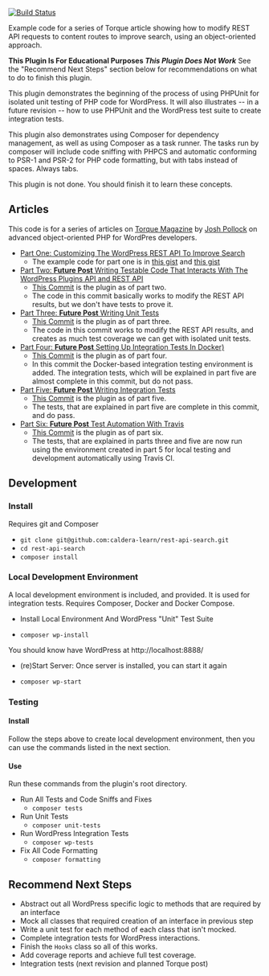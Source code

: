[![Build Status](https://travis-ci.org/caldera-learn/rest-api-search.svg?branch=master)](https://travis-ci.org/caldera-learn/rest-api-search)

Example code for a series of Torque article showing how to modify REST API requests to content routes to improve search, using an object-oriented approach.

**This Plugin Is For Educational Purposes _This Plugin Does Not Work_** See the "Recommend Next Steps" section below for recommendations on what to do to finish this plugin.

This plugin demonstrates the beginning of the process of using PHPUnit for isolated unit testing of PHP code for WordPress. It will also illustrates -- in a future revision -- how to use PHPUnit and the WordPress test suite to create integration tests.

This plugin also demonstrates using Composer for dependency management, as well as using Composer as a task runner. The tasks run by composer will include code sniffing with PHPCS and automatic conforming to PSR-1 and PSR-2 for PHP code formatting, but with tabs instead of spaces. Always tabs.

This plugin is not done. You should finish it to learn these concepts.

## Articles
This code is for a series of articles on [Torque Magazine](https://torquemag.io/author/joshp/) by [Josh Pollock](https://JoshPress.net) on advanced object-oriented PHP for WordPres developers.

* [Part One: Customizing The WordPress REST API To Improve Search](https://torquemag.io/2018/03/advanced-oop-wordpress-customizing-rest-api-endpoints-improve-wordpress-search/)
    - The example code for part one is in [this gist](https://gist.github.com/Shelob9/ec02944421cbc57dbff3dbdfbdc3bf0d) and [this gist](https://gist.github.com/Shelob9/8f59a1ece87337a03f2ebffbc235e45e)
* [Part Two: __Future Post__ Writing Testable Code That Interacts With The WordPress Plugins API and REST API]()
    - [This Commit](https://github.com/caldera-learn/rest-api-search/commit/c8e0a27f281b63b3c7e64c9ca598b06aa7a2c875) is the plugin as of part two.
    - The code in this commit basically works to modify the REST API results, but we don't have tests to prove it.
* [Part Three: __Future Post__ Writing Unit Tests ]()
    - [This Commit](https://github.com/caldera-learn/rest-api-search/tree/ecdce18d737f258b4cf9ab35f2cfd473fd57bbb1) is the plugin as of part three.
    - The code in this commit works to modify the REST API results, and creates as much test coverage we can get with isolated unit tests.
* [Part Four: __Future Post__ Setting Up Integration Tests In Docker)]() 
    - [This Commit](https://github.com/caldera-learn/rest-api-search/commit/0ce0ae8869779a580f738553123a10d5cd0b28ac) is the plugin as of part four.
    - In this commit the Docker-based integration testing environment is added. The integration tests, which will be explained in part five are almost complete in this commit, but do not pass.
* [Part Five: __Future Post__ Writing Integration Tests ]()
    - [This Commit](https://github.com/caldera-learn/rest-api-search/commit/0ce0ae8869779a580f738553123a10d5cd0b28ac) is the plugin as of part five.
    - The tests, that are explained in part five are complete in this commit, and do pass.
* [Part Six: __Future Post__ Test Automation  With Travis  ]()
    - [This Commit](https://github.com/caldera-learn/rest-api-search/commit/e2017afca02d7406eb93b5bb3d5bcf49a353b8c8) is the plugin as of part six.
    - The tests, that are explained in parts three and five are now run using the environment created in part 5 for local testing and development automatically using Travis CI.
    
## Development


### Install
Requires git and Composer

* `git clone git@github.com:caldera-learn/rest-api-search.git`
* `cd rest-api-search`
* `composer install`

### Local Development Environment
A  local development environment is included, and provided. It is used for integration tests. Requires Composer, Docker and Docker Compose.

* Install Local Environment And WordPress "Unit" Test Suite
- `composer wp-install`

You should know have WordPress at http://localhost:8888/

* (re)Start Server: Once server is installed, you can start it again
- `composer wp-start`

### Testing

#### Install
Follow the steps above to create local development environment, then you can use the commands listed in the next section.

#### Use
Run these commands from the plugin's root directory.

* Run All Tests and Code Sniffs and Fixes
    - `composer tests`
* Run Unit Tests
    - `composer unit-tests`
* Run WordPress Integration Tests
    - `composer wp-tests`
* Fix All Code Formatting
    - `composer formatting`

## Recommend Next Steps
* Abstract out all WordPress specific logic to methods that are required by an interface
* Mock all classes that required creation of an interface in previous step
* Write a unit test for each method of each class that isn't mocked.
* Complete integration tests for WordPress interactions.
* Finish the `Hooks` class so all of this works.
* Add coverage reports and achieve full test coverage.
* Integration tests (next revision and planned Torque post)